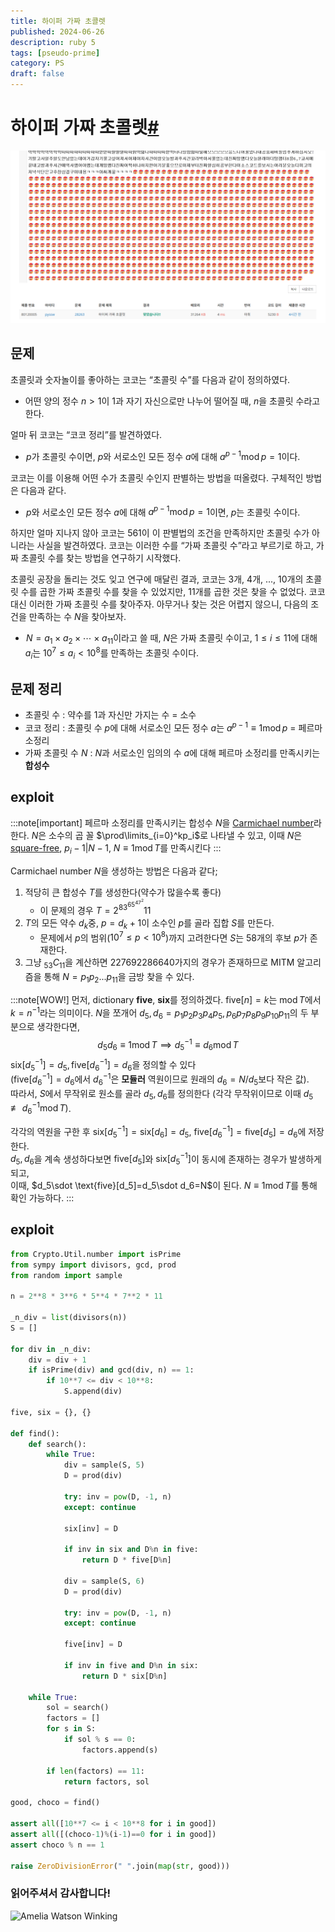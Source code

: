 ```yaml
---
title: 하이퍼 가짜 초콜렛
published: 2024-06-26
description: ruby 5
tags: [pseudo-prime]
category: PS
draft: false
---
```

# 하이퍼 가짜 초콜렛[#](https://www.acmicpc.net/problem/28263)
![ahuei](./ahuei.png)
## 문제
초콜릿과 숫자놀이를 좋아하는 코코는 “초콜릿 수”를 다음과 같이 정의하였다.

-   어떤 양의 정수  $n>1$이  $1$과 자기 자신으로만 나누어 떨어질 때,  $n$을 초콜릿 수라고 한다.

얼마 뒤 코코는 “코코 정리”를 발견하였다.

-    $p$가 초콜릿 수이면,  $p$와 서로소인 모든 정수  $a$에 대해  $a^{p-1}\operatorname{mod} p=1$이다.

코코는 이를 이용해 어떤 수가 초콜릿 수인지 판별하는 방법을 떠올렸다. 구체적인 방법은 다음과 같다.

-    $p$와 서로소인 모든 정수  $a$에 대해  $a^{p-1}\operatorname{mod} p=1$이면,  $p$는 초콜릿 수이다.

하지만 얼마 지나지 않아 코코는 561이 이 판별법의 조건을 만족하지만 초콜릿 수가 아니라는 사실을 발견하였다. 코코는 이러한 수를 “가짜 초콜릿 수”라고 부르기로 하고, 가짜 초콜릿 수를 찾는 방법을 연구하기 시작했다.

초콜릿 공장을 돌리는 것도 잊고 연구에 매달린 결과, 코코는 3개, 4개, ..., 10개의 초콜릿 수를 곱한 가짜 초콜릿 수를 찾을 수 있었지만, 11개를 곱한 것은 찾을 수 없었다. 코코 대신 이러한 가짜 초콜릿 수를 찾아주자. 아무거나 찾는 것은 어렵지 않으니, 다음의 조건을 만족하는 수  $N$을 찾아보자.

-    $N=a_1\times a_2\times\cdots\times a_{11}$이라고 쓸 때, $N$은 가짜 초콜릿 수이고, $1\le i\le 11$에 대해  $a_i$는 $10^7\le a_i<10^8$를 만족하는 초콜릿 수이다.

## 문제 정리
+ 초콜릿 수 : 약수를 1과 자신만 가지는 수 = 소수
+ 코코 정리 : 초콜릿 수 $p$에 대해 서로소인 모든 정수 $a$는 $a^{p-1}\equiv1\operatorname{mod} p$ = 페르마 소정리
+ 가짜 초콜릿 수 $N$ : $N$과 서로소인 임의의 수 $a$에 대해 페르마 소정리를 만족시키는 **합성수**

## exploit
:::note[important]
페르마 소정리를 만족시키는 합성수 $N$을 [Carmichael number](https://en.wikipedia.org/wiki/Carmichael_number)라 한다.
$N$은 소수의 곱 꼴 $\prod\limits_{i=0}^kp_i$로 나타낼 수 있고, 
이때 $N$은 [square-free](https://en.wikipedia.org/wiki/Square-free_integer),  $p_i-1\vert N-1$,  $N\equiv1\operatorname{mod}T$를 만족시킨다
::: 

Carmichael number $N$을 생성하는 방법은 다음과 같다;
1. 적당히 큰 합성수 $T$를 생성한다(약수가 많을수록 좋다)
    + 이 문제의 경우 $T=2^83^65^47^2 11$
2. $T$의 모든 약수 $d_k$중, $p=d_k+1$이 소수인 $p$를 골라 집합 $S$를 만든다.
    + 문제에서 $p$의 범위($10^7\leq p<10^8$)까지 고려한다면 $S$는 58개의 후보 $p$가 존재한다.
3. 그냥 $_{53}C_{11}$을 계산하면 $227692286640$가지의 경우가 존재하므로 MITM 알고리즘을 통해 $N=p_1p_2...p_{11}$을 금방 찾을 수 있다.

:::note[WOW!]
먼저, dictionary **five**, **six**를 정의하겠다. $\text{five}[n]=k$는 $\operatorname{mod} T$에서 $k=n^{-1}$라는 의미이다.
$N$을 쪼개어 $d_5,d_6 = p_1p_2p_3p_4p_5, p_6p_7p_8p_9p_{10}p_{11}$의 두 부분으로 생각한다면, 
$$
d_5d_6\equiv1\operatorname{mod}T \implies d_5^{-1}\equiv d_6\operatorname{mod} T
$$
$\text{six}[d_5^{-1}]=d_5, \text{five}[d_6^{-1}]=d_6$을 정의할 수 있다<br>
($\text{five}[d_6^{-1}]=d_6$에서 $d_6^{-1}$은 **모듈러** 역원이므로 원래의 $d_6=N/d_5$보다 작은 값).<br>
따라서, $S$에서 무작위로 원소를 골라 $d_5, d_6$를 정의한다 (각각 무작위이므로 이때 $d_5\not\equiv d_6^{-1}\operatorname{mod}T)$.

각각의 역원을 구한 후 $\text{six}[d_5^{-1}] = \text{six}[d_6] = d_5, \ \text{five}[d_6^{-1}] = \text{five}[d_5] = d_6$에 저장한다. <br>
$d_5, d_6$을 계속 생성하다보면 $\text{five}[d_5]$와 $\text{six}[d_5^{-1}]$이 동시에 존재하는 경우가 발생하게 되고,<br>
이때, $d_5\sdot  \text{five}[d_5]=d_5\sdot d_6=N$이 된다. $N\equiv1\operatorname{mod}T$를 통해 확인 가능하다.
:::
## exploit
```python
from Crypto.Util.number import isPrime
from sympy import divisors, gcd, prod
from random import sample

n = 2**8 * 3**6 * 5**4 * 7**2 * 11

_n_div = list(divisors(n))
S = []

for div in _n_div:
    div = div + 1
    if isPrime(div) and gcd(div, n) == 1:
        if 10**7 <= div < 10**8:
            S.append(div)

five, six = {}, {}

def find():
    def search():
        while True:
            div = sample(S, 5)
            D = prod(div)

            try: inv = pow(D, -1, n)
            except: continue

            six[inv] = D

            if inv in six and D%n in five:
                return D * five[D%n]

            div = sample(S, 6)
            D = prod(div)

            try: inv = pow(D, -1, n)
            except: continue

            five[inv] = D

            if inv in five and D%n in six:
                return D * six[D%n]

    while True:
        sol = search()
        factors = []
        for s in S:
            if sol % s == 0:
                factors.append(s)

        if len(factors) == 11:
            return factors, sol
        
good, choco = find()

assert all([10**7 <= i < 10**8 for i in good])
assert all([(choco-1)%(i-1)==0 for i in good])
assert choco % n == 1

raise ZeroDivisionError(" ".join(map(str, good)))
```


### 읽어주셔서 감사합니다!<br>
![Amelia Watson Winking](https://cdn3.emoji.gg/emojis/7050_Amelia_Watson_Winking.gif)